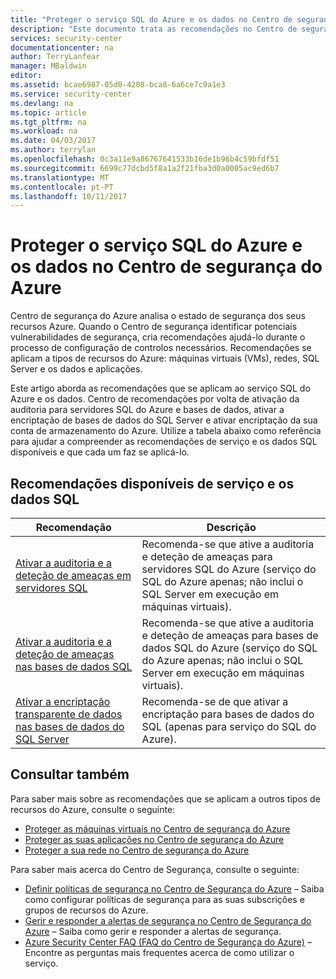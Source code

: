 ```yaml
---
title: "Proteger o serviço SQL do Azure e os dados no Centro de segurança do Azure | Microsoft Docs"
description: "Este documento trata as recomendações no Centro de segurança do Azure que o ajudam a proteger os seus dados e o serviço SQL do Azure e manter em conformidade com as políticas de segurança."
services: security-center
documentationcenter: na
author: TerryLanfear
manager: MBaldwin
editor: 
ms.assetid: bcae6987-05d0-4208-bca8-6a6ce7c9a1e3
ms.service: security-center
ms.devlang: na
ms.topic: article
ms.tgt_pltfrm: na
ms.workload: na
ms.date: 04/03/2017
ms.author: terrylan
ms.openlocfilehash: 0c3a11e9a86767641533b16de1b96b4c59bfdf51
ms.sourcegitcommit: 6699c77dcbd5f8a1a2f21fba3d0a0005ac9ed6b7
ms.translationtype: MT
ms.contentlocale: pt-PT
ms.lasthandoff: 10/11/2017
---
```

# <a name="protecting-azure-sql-service-and-data-in-azure-security-center"></a>Proteger o serviço SQL do Azure e os dados no Centro de segurança do Azure
Centro de segurança do Azure analisa o estado de segurança dos seus recursos Azure. Quando o Centro de segurança identificar potenciais vulnerabilidades de segurança, cria recomendações ajudá-lo durante o processo de configuração de controlos necessários.  Recomendações se aplicam a tipos de recursos do Azure: máquinas virtuais (VMs), redes, SQL Server e os dados e aplicações.

Este artigo aborda as recomendações que se aplicam ao serviço SQL do Azure e os dados. Centro de recomendações por volta de ativação da auditoria para servidores SQL do Azure e bases de dados, ativar a encriptação de bases de dados do SQL Server e ativar encriptação da sua conta de armazenamento do Azure.  Utilize a tabela abaixo como referência para ajudar a compreender as recomendações de serviço e os dados SQL disponíveis e que cada um faz se aplicá-lo.

## <a name="available-sql-service-and-data-recommendations"></a>Recomendações disponíveis de serviço e os dados SQL
| Recomendação | Descrição |
| --- | --- |
| [Ativar a auditoria e a deteção de ameaças em servidores SQL](security-center-enable-auditing-on-sql-servers.md) |Recomenda-se que ative a auditoria e deteção de ameaças para servidores SQL do Azure (serviço do SQL do Azure apenas; não inclui o SQL Server em execução em máquinas virtuais). |
| [Ativar a auditoria e a deteção de ameaças nas bases de dados SQL](security-center-enable-auditing-on-sql-databases.md) |Recomenda-se que ative a auditoria e deteção de ameaças para bases de dados SQL do Azure (serviço do SQL do Azure apenas; não inclui o SQL Server em execução em máquinas virtuais). |
| [Ativar a encriptação transparente de dados nas bases de dados do SQL Server](security-center-enable-transparent-data-encryption.md) |Recomenda-se de que ativar a encriptação para bases de dados do SQL (apenas para serviço do SQL do Azure). |

## <a name="see-also"></a>Consultar também
Para saber mais sobre as recomendações que se aplicam a outros tipos de recursos do Azure, consulte o seguinte:

* [Proteger as máquinas virtuais no Centro de segurança do Azure](security-center-virtual-machine-recommendations.md)
* [Proteger as suas aplicações no Centro de segurança do Azure](security-center-application-recommendations.md)
* [Proteger a sua rede no Centro de segurança do Azure](security-center-network-recommendations.md)

Para saber mais acerca do Centro de Segurança, consulte o seguinte:

* [Definir políticas de segurança no Centro de Segurança do Azure](security-center-policies.md) – Saiba como configurar políticas de segurança para as suas subscrições e grupos de recursos do Azure.
* [Gerir e responder a alertas de segurança no Centro de Segurança do Azure](security-center-managing-and-responding-alerts.md) – Saiba como gerir e responder a alertas de segurança.
* [Azure Security Center FAQ (FAQ do Centro de Segurança do Azure)](security-center-faq.md) – Encontre as perguntas mais frequentes acerca de como utilizar o serviço.

